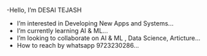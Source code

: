 -Hello, I’m DESAI TEJASH
- I’m interested in Developing New Apps and Systems...
- I’m currently learning AI & ML...
- I’m looking to collaborate on AI & ML , Data Science, Articture...
- How to reach by whatsapp 9723230286...
